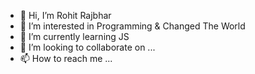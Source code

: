 - 👋 Hi, I’m Rohit Rajbhar
- 👀 I’m interested in Programming & Changed The World
- 🌱 I’m currently learning JS
- 💞️ I’m looking to collaborate on ...
- 📫 How to reach me ...

<!---
Rohit Rajbhar/rajbhar-rohit is a ✨ special ✨ repository because its `README.md` (this file) appears on your GitHub profile.
You can click the Preview link to take a look at your changes.
--->
